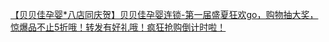   
[【贝贝佳孕婴*八店同庆贺】贝贝佳孕婴连锁-第一届盛夏狂欢go，购物抽大奖，惊爆品不止5折哦！转发有好礼哦！疯狂抢购倒计时啦！](http://www.dianyue.me/archives/405/eywlkn9qx534lsgn/)